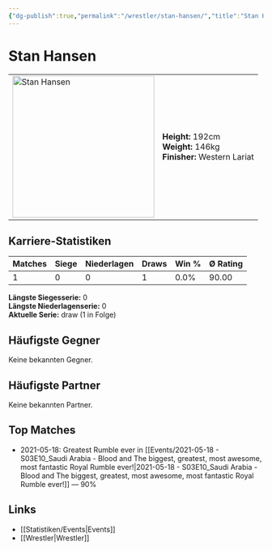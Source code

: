 ```yaml
---
{"dg-publish":true,"permalink":"/wrestler/stan-hansen/","title":"Stan Hansen","tags":["wrestler"],"noteIcon":""}
---
```



# Stan Hansen

<table>
        <tr>
        <td><img src="https://github.com/CptSpaulding1980/choke-slam-wrestling/releases/download/images/Stan_Hansen.png" width="280" alt="Stan Hansen"></td>
        <td>
        <b>Height:</b> 192cm<br>
        <b>Weight:</b> 146kg<br>
        <b>Finisher:</b> Western Lariat<br>
        </td>
        </tr>
        </table>
        
## Karriere-Statistiken

| Matches | Siege | Niederlagen | Draws | Win % | Ø Rating |
|---------|-------|-------------|-------|-------|-----------|
| 1 | 0 | 0 | 1 | 0.0% | 90.00 |

**Längste Siegesserie:** 0<br>**Längste Niederlagenserie:** 0<br>**Aktuelle Serie:** draw (1 in Folge)


## Häufigste Gegner
Keine bekannten Gegner.

## Häufigste Partner
Keine bekannten Partner.

## Top Matches
- 2021-05-18: Greatest Rumble ever in [[Events/2021-05-18 - S03E10_Saudi Arabia - Blood and The biggest, greatest, most awesome, most fantastic Royal Rumble ever!\|2021-05-18 - S03E10_Saudi Arabia - Blood and The biggest, greatest, most awesome, most fantastic Royal Rumble ever!]] — 90%

## Links
- [[Statistiken/Events\|Events]]
- [[Wrestler\|Wrestler]]
